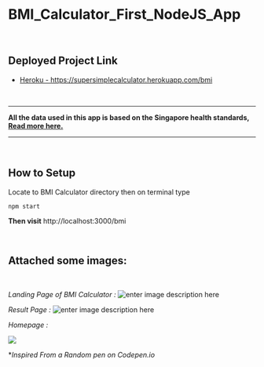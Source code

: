 
# BMI_Calculator_First_NodeJS_App

<br>

## Deployed Project Link

 - <a href="https://supersimplecalculator.herokuapp.com/bmi" target="_blank" >Heroku - https://supersimplecalculator.herokuapp.com/bmi</a>
 
 <br><hr>
<b>All the data used in this app is based on the Singapore health standards, <a href="https://bit.ly/3KBnEhL" target="_blank">Read more here.</a></b>

<hr><br>

## How to Setup

Locate to BMI Calculator directory then on terminal type

    npm start

**Then visit**
http://localhost:3000/bmi


 <br>

## Attached some images:
<br>

_Landing Page of BMI Calculator :_
![enter image description here](https://raw.githubusercontent.com/MohitSinghChauhan/BMI_Calculator_Basic_NodeJS_App/main/preview_images/Landing_page_bmi.png)

_Result Page :_
![enter image description here](https://raw.githubusercontent.com/MohitSinghChauhan/BMI_Calculator_Basic_NodeJS_App/main/preview_images/result_page.png)

_Homepage :_

![](https://raw.githubusercontent.com/MohitSinghChauhan/BMI_Calculator_Basic_NodeJS_App/main/preview_images/Homepage.gif)

\*_Inspired From a Random pen on Codepen.io_

